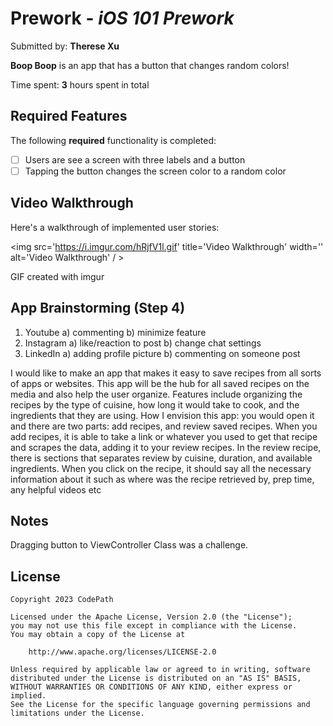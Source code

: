 # Prework - *iOS 101 Prework*

Submitted by: **Therese Xu**

**Boop Boop** is an app that has a button that changes random colors!

Time spent: **3** hours spent in total

## Required Features

The following **required** functionality is completed:

- [ ] Users are see a screen with three labels and a button
- [ ] Tapping the button changes the screen color to a random color
 
## Video Walkthrough

Here's a walkthrough of implemented user stories:

<img src='https://i.imgur.com/hRjfV1l.gif' title='Video Walkthrough' width='' alt='Video Walkthrough' / >

<!-- Replace this with whatever GIF tool you used! -->
GIF created with imgur

<!-- Recommended tools:
[Kap](https://getkap.co/) for macOS
[ScreenToGif](https://www.screentogif.com/) for Windows
[peek](https://github.com/phw/peek) for Linux. -->

## App Brainstorming (Step 4)
1. Youtube
a) commenting
b) minimize feature
2. Instagram
a) like/reaction to post
b) change chat settings
3. LinkedIn
a) adding profile picture
b) commenting on someone post

I would like to make an app that makes it easy to save recipes from all sorts of apps or websites. This app will be the hub for all saved recipes on the media and also help the user organize. Features include organizing the recipes by the type of cuisine, how long it would take to cook, and the ingredients that they are using. How I envision this app: you would open it and there are two parts: add recipes, and review saved recipes. When you add recipes, it is able to take a link or whatever you used to get that recipe and scrapes the data, adding it to your review recipes. In the review recipe, there is sections that separates review by cuisine, duration, and available ingredients. When you click on the recipe, it should say all the necessary information about it such as where was the recipe retrieved by, prep time, any helpful videos etc

## Notes

Dragging button to ViewController Class was a challenge.

## License

    Copyright 2023 CodePath

    Licensed under the Apache License, Version 2.0 (the "License");
    you may not use this file except in compliance with the License.
    You may obtain a copy of the License at

        http://www.apache.org/licenses/LICENSE-2.0

    Unless required by applicable law or agreed to in writing, software
    distributed under the License is distributed on an "AS IS" BASIS,
    WITHOUT WARRANTIES OR CONDITIONS OF ANY KIND, either express or implied.
    See the License for the specific language governing permissions and
    limitations under the License.
